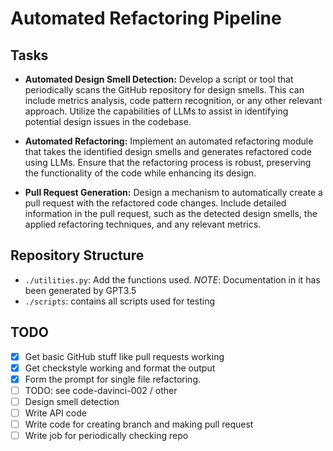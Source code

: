 # Automated Refactoring Pipeline

## Tasks

- **Automated Design Smell Detection:** Develop a script or tool that
periodically scans the GitHub repository for design smells. This can include
metrics analysis, code pattern recognition, or any other relevant approach.
Utilize the capabilities of LLMs to assist in identifying potential design
issues in the codebase.

- **Automated Refactoring:** Implement an automated refactoring module that
takes the identified design smells and generates refactored code using LLMs.
Ensure that the refactoring process is robust, preserving the functionality of
the code while enhancing its design.

- **Pull Request Generation:** Design a mechanism to automatically create a
pull request with the refactored code changes.
Include detailed information in the pull request, such as the detected design
smells, the applied refactoring techniques, and any relevant metrics.

## Repository Structure

- `./utilities.py`: Add the functions used. _NOTE_: Documentation in it has been generated by GPT3.5
- `./scripts`: contains all scripts used for testing

## TODO

- [x] Get basic GitHub stuff like pull requests working
- [x] Get checkstyle working and format the output
- [x] Form the prompt for single file refactoring.
- [ ] TODO: see code-davinci-002 / other 
- [ ] Design smell detection
- [ ] Write API code
- [ ] Write code for creating branch and making pull request
- [ ] Write job for periodically checking repo

